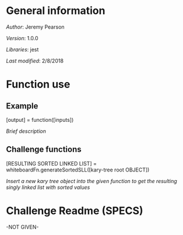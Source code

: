 # General information
_Author_: Jeremy Pearson

_Version_: 1.0.0

_Libraries_: jest

_Last modified_: 2/8/2018

# Function use

## Example
[output] = function([inputs])

_Brief description_

## Challenge functions
[RESULTING SORTED LINKED LIST] = whiteboardFn.generateSortedSLL([kary-tree root OBJECT])

_Insert a new kary tree object into the given function to get the resulting singly linked list with sorted values_

# Challenge Readme (SPECS)

-NOT GIVEN-